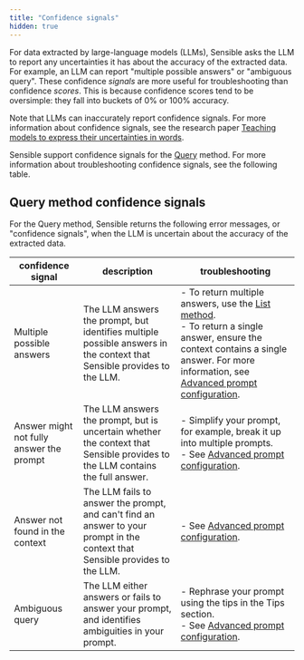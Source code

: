 ```yaml
---
title: "Confidence signals"
hidden: true
---
```




For data extracted by large-language models (LLMs), Sensible asks the LLM to report any uncertainties it has about the accuracy of the extracted data. For example, an LLM can report "multiple possible answers" or "ambiguous query".  These confidence *signals* are more useful for troubleshooting than confidence *scores*. This is because confidence scores tend to be oversimple: they fall into buckets of 0% or 100% accuracy.

Note that LLMs can inaccurately report confidence signals.  For more information about confidence signals, see the research paper [Teaching models to express their uncertainties in words](https://arxiv.org/pdf/2205.14334.pdf). 

Sensible support confidence signals for the [Query](doc:query-tips) method. For more information about troubleshooting confidence signals, see the following table.

Query method confidence signals
---

For the Query method, Sensible returns the following error messages, or "confidence signals", when the LLM is uncertain about the accuracy of the extracted data.

| confidence signal                        | description                                                  | troubleshooting                                              |
| ---------------------------------------- | ------------------------------------------------------------ | ------------------------------------------------------------ |
| Multiple possible answers                | The LLM answers the prompt, but identifies multiple possible answers in the context that Sensible provides to the LLM. | -  To return multiple answers, use the [List method](doc:list-tips).<br/>- To return a single answer, ensure the context contains a single answer. For more information, see [Advanced prompt configuration](doc:prompt). |
| Answer might not fully answer the prompt | The LLM answers the prompt, but is uncertain whether the context that Sensible provides to the LLM contains the full answer. | - Simplify your prompt, for example, break it up into multiple prompts.<br/>- See [Advanced prompt configuration](doc:prompt). |
| Answer not found in the context          | The LLM fails to answer the prompt, and can't find an answer to your prompt in the context that Sensible provides to the LLM. | - See [Advanced prompt configuration](doc:prompt).           |
| Ambiguous query                          | The LLM either answers or fails to answer your prompt, and identifies ambiguities in your prompt. | - Rephrase your prompt using the tips in the Tips section.<br/>-  See [Advanced prompt configuration](doc:prompt). |

 

